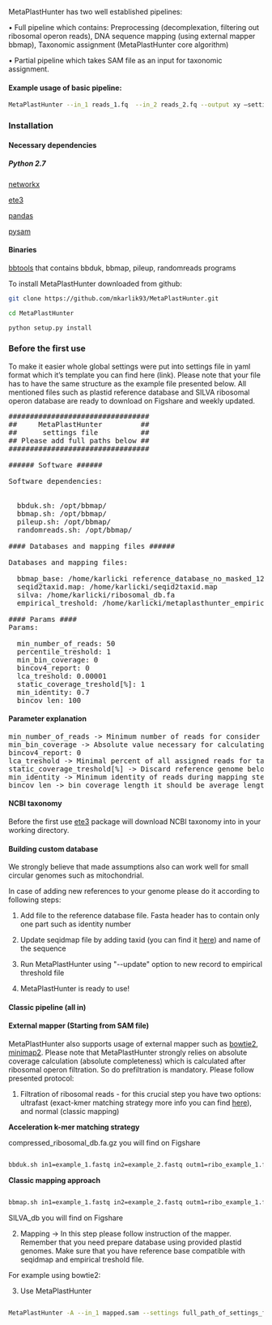 

MetaPlastHunter has two well established pipelines:

•	Full pipeline which contains: Preprocessing (decomplexation, filtering out ribosomal operon reads), DNA sequence mapping (using external mapper bbmap), Taxonomic assignment (MetaPlastHunter core algorithm)

•	Partial pipeline which takes SAM file as an input for taxonomic assignment.


#### Example usage of basic pipeline:

``` bash
MetaPlastHunter --in_1 reads_1.fq  --in_2 reads_2.fq --output xy –settings /home/xy/setttings_metaplasthunter.yaml -C
```


### Installation


#### Necessary dependencies

##### Python 2.7

[networkx](https://networkx.github.io)

[ete3](http://etetoolkit.org)

[pandas](https://pandas.pydata.org)

[pysam](https://pysam.readthedocs.io/en/latest/)


#### Binaries

[bbtools](https://jgi.doe.gov/data-and-tools/bbtools/) that contains bbduk, bbmap, pileup, randomreads programs


To install MetaPlastHunter downloaded from github:

```bash
git clone https://github.com/mkarlik93/MetaPlastHunter.git
```

```bash
cd MetaPlastHunter
```

```bash
python setup.py install
```

### Before the first use


To make it easier whole global settings were put into settings file in yaml format which it’s template you can find here (link).  Please note that your file has to have the same structure as the example file presented below. All mentioned files such as plastid reference database and SILVA ribosomal operon database are ready to download on Figshare and weekly updated.

<pre>
#################################
##     MetaPlastHunter         ##
##      settings file          ##
## Please add full paths below ##
#################################

###### Software ######

Software dependencies:


  bbduk.sh: /opt/bbmap/
  bbmap.sh: /opt/bbmap/
  pileup.sh: /opt/bbmap/
  randomreads.sh: /opt/bbmap/

#### Databases and mapping files ######

Databases and mapping files:

  bbmap_base: /home/karlicki reference_database_no_masked_1209_new.fasta
  seqid2taxid.map: /home/karlicki/seqid2taxid.map
  silva: /home/karlicki/ribosomal_db.fa
  empirical_treshold: /home/karlicki/metaplasthunter_empirical_tresholds.txt

#### Params ####
Params:

  min_number_of_reads: 50
  percentile_treshold: 1
  min_bin_coverage: 0
  bincov4_report: 0
  lca_treshold: 0.00001
  static_coverage_treshold[%]: 1
  min_identity: 0.7
  bincov_len: 100
</pre>


#### Parameter explanation


<pre>
min_number_of_reads -> Minimum number of reads for consider taxa
min_bin_coverage -> Absolute value necessary for calculating %COV threshold
bincov4_report: 0
lca_treshold -> Minimal percent of all assigned reads for taxa report
static_coverage_treshold[%] -> Discard reference genome below this threshold
min_identity -> Minimum identity of reads during mapping step
bincov_len -> bin coverage length it should be average length of read
</pre>

#### NCBI taxonomy

Before the first use [ete3](http://etetoolkit.org) package will download NCBI taxonomy into in your working directory.



#### Building custom database

We strongly believe that made assumptions also can work well for small circular genomes such as mitochondrial.

In case of adding new references to your genome please do it according to following steps:

1.	Add file to the reference database file. Fasta header has to contain only one part such as identity number

2.	Update seqidmap file by adding taxid (you can find it [here](https://www.ncbi.nlm.nih.gov/taxonomy)) and name of the sequence

3.	Run MetaPlastHunter using "--update" option to new record to empirical threshold file

4.	MetaPlastHunter is ready to use!




#### Classic pipeline (all in)




#### External mapper (Starting from SAM file)


MetaPlastHunter also supports usage of external mapper such as [bowtie2](https://www.ncbi.nlm.nih.gov/pmc/articles/PMC3322381/), [minimap2](https://github.com/lh3/minimap2). Please note that MetaPlastHunter strongly relies on absolute coverage calculation (absolute completeness) which is calculated after ribosomal operon filtration. So do prefiltration is mandatory.  Please follow presented protocol:

1. Filtration of ribosomal reads - for this crucial step you have two options: ultrafast (exact-kmer matching strategy more info you can find [here](http://seqanswers.com/forums/showthread.php?t=58221)), and normal (classic mapping)


**Acceleration k-mer matching strategy**

compressed_ribosomal_db.fa.gz you will find on Figshare

```bash

bbduk.sh in1=example_1.fastq in2=example_2.fastq outm1=ribo_example_1.fq outm2=ribo_example_2.fq outu1=example_for_bowtie_1.fq  outu2=example_for_bowtie_2.fq  k=31 ref=../compressed_ribosomal_db.fa.gz

```

**Classic mapping approach**


```bash

bbmap.sh in1=example_1.fastq in2=example_2.fastq outm1=ribo_example_1.fq outm2=ribo_example_2.fq outu1=example_for_bowtie_1.fq  outu2=example_for_bowtie_2.fq  k=31 ref=../SILVA_db


```


SILVA_db you will find on Figshare


2. Mapping -> In this step please follow instruction of the mapper. Remember that you need prepare database using provided plastid genomes. Make sure that you have reference base compatible with seqidmap and empirical treshold file.

For example using bowtie2:




3. Use MetaPlastHunter

```bash

MetaPlastHunter -A --in_1 mapped.sam --settings full_path_of_settings_file --output example --threads XX


```
